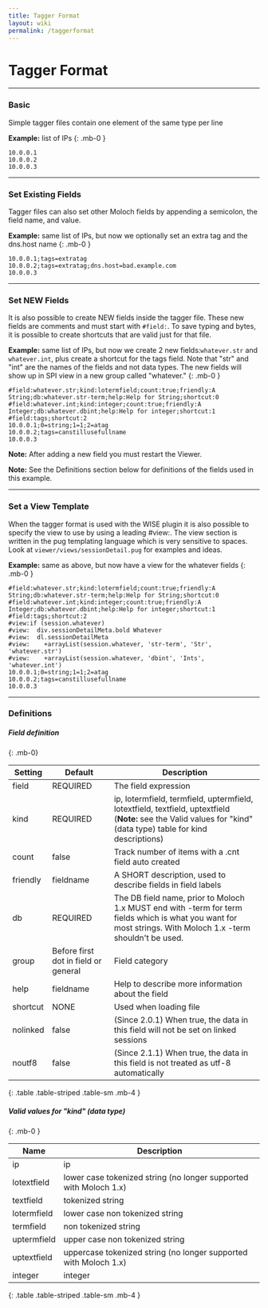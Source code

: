 ```yaml
---
title: Tagger Format
layout: wiki
permalink: /taggerformat
---
```


<div class="full-height-and-width-container with-footer p-3" markdown="1">

# Tagger Format

---

### Basic

Simple tagger files contain one element of the same type per line

**Example:** list of IPs
{: .mb-0 }

```
10.0.0.1
10.0.0.2
10.0.0.3
```

---

### Set Existing Fields

Tagger files can also set other Moloch fields by appending a semicolon, the field name, and value.

**Example:** same list of IPs, but now we optionally set an extra tag and the dns.host name
{: .mb-0 }

```
10.0.0.1;tags=extratag
10.0.0.2;tags=extratag;dns.host=bad.example.com
10.0.0.3
```

---

### Set NEW Fields

It is also possible to create NEW fields inside the tagger file. These new fields are comments and must start with `#field:`. To save typing and bytes, it is possible to create shortcuts that are valid just for that file.

**Example:** same list of IPs, but now we create 2 new fields:`whatever.str` and `whatever.int`, plus create a shortcut for the tags field. Note that "str" and "int" are the names of the fields and not data types. The new fields will show up in SPI view in a new group called "whatever."
{: .mb-0 }

```
#field:whatever.str;kind:lotermfield;count:true;friendly:A String;db:whatever.str-term;help:Help for String;shortcut:0
#field:whatever.int;kind:integer;count:true;friendly:A Integer;db:whatever.dbint;help:Help for integer;shortcut:1
#field:tags;shortcut:2
10.0.0.1;0=string;1=1;2=atag
10.0.0.2;tags=canstillusefullname
10.0.0.3
```

**Note:**  After adding a new field you must restart the Viewer.

**Note:**  See the Definitions section below for definitions of the fields used in this example.

---

### Set a View Template

When the tagger format is used with the WISE plugin it is also possible to specify the view to use by using a leading #view:. The view section is written in the pug templating language which is very sensitive to spaces. Look at `viewer/views/sessionDetail.pug` for examples and ideas.

**Example:** same as above, but now have a view for the whatever fields
{: .mb-0 }

```
#field:whatever.str;kind:lotermfield;count:true;friendly:A String;db:whatever.str-term;help:Help for String;shortcut:0
#field:whatever.int;kind:integer;count:true;friendly:A Integer;db:whatever.dbint;help:Help for integer;shortcut:1
#field:tags;shortcut:2
#view:if (session.whatever)
#view:  div.sessionDetailMeta.bold Whatever
#view:  dl.sessionDetailMeta
#view:    +arrayList(session.whatever, 'str-term', 'Str', 'whatever.str')
#view:    +arrayList(session.whatever, 'dbint', 'Ints', 'whatever.int')
10.0.0.1;0=string;1=1;2=atag
10.0.0.2;tags=canstillusefullname
10.0.0.3
```

---

### Definitions

##### Field definition
{: .mb-0}

Setting | Default | Description
--------|---------|------------
field | REQUIRED | The field expression
kind | REQUIRED | ip, lotermfield, termfield, uptermfield, lotextfield, textfield, uptextfield (**Note:** see the Valid values for "kind" (data type) table for kind descriptions)
count | false | Track number of items with a .cnt field auto created
friendly | fieldname | A SHORT description, used to describe fields in field labels
db | REQUIRED | The DB field name, prior to Moloch 1.x MUST end with -term for term fields which is what you want for most strings. With Moloch 1.x -term shouldn't be used.
group | Before first dot in field or general | Field category
help | fieldname | Help to describe more information about the field
shortcut | NONE | Used when loading file
nolinked | false | (Since 2.0.1) When true, the data in this field will not be set on linked sessions
noutf8 | false | (Since 2.1.1) When true, the data in this field is not treated as utf-8 automatically
{: .table .table-striped .table-sm .mb-4 }

##### Valid values for "kind" (data type)
{: .mb-0 }

Name | Description
-----|------------
ip | ip
lotextfield | lower case tokenized string (no longer supported with Moloch 1.x)
textfield | tokenized string
lotermfield | lower case non tokenized string
termfield | non tokenized string
uptermfield | upper case non tokenized string
uptextfield | uppercase tokenized string (no longer supported with Moloch 1.x)
integer | integer
{: .table .table-striped .table-sm .mb-4 }

</div>

